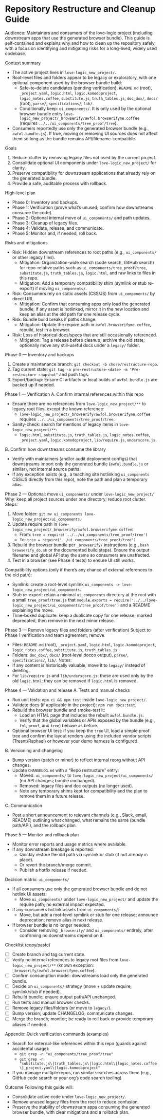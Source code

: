 # Repository Restructure and Cleanup Guide

Audience: Maintainers and consumers of the love-logic project (including downstream apps that use the generated browser bundle). This guide is self-contained and explains why and how to clean up the repository safely, with a focus on identifying and mitigating risks for a long-lived, widely used codebase.

Context summary
- The active project lives in `love-logic_new_project/`.
- Root-level files and folders appear to be legacy or exploratory, with one optional component used by the browser bundle build:
  - Safe-to-delete candidates (pending verification): `README.md` (root), `_project.yaml`, `logic.html`, `logic.komodoproject`, `logic_notes.coffee`, `substitute.js`, `truth_tables.js`, `doc_dox/`, `docs/` (root), `parse/`, `specifications/`, `lib/`.
  - Conditionally keep: `ui_components/`. It is only used by the optional browser bundle entry `love-logic_new_project/_browserify/awfol.browserifyme.coffee` (requires `../../ui_components/tree_proof/tree`).
- Consumers reportedly use only the generated browser bundle (e.g., `awfol.bundle.js`). If true, moving or removing UI sources does not affect them so long as the bundle remains API/filename-compatible.

Goals
1) Reduce clutter by removing legacy files not used by the current project.
2) Consolidate optional UI components under `love-logic_new_project/` for clarity.
3) Preserve compatibility for downstream applications that already rely on the generated bundle.
4) Provide a safe, auditable process with rollback.

High-level plan
- Phase 0: Inventory and backups.
- Phase 1: Verification (prove what’s unused; confirm how downstreams consume the code).
- Phase 2: Optional internal move of `ui_components/` and path updates.
- Phase 3: Cleanup of legacy files.
- Phase 4: Validate, release, and communicate.
- Phase 5: Monitor and, if needed, roll back.

Risks and mitigations
- Risk: Hidden downstream references to root paths (e.g., `ui_components/` or other legacy files).
  - Mitigation: Organization-wide search (code search, GitHub search) for repo-relative paths such as `ui_components/tree_proof/tree`, `substitute.js`, `truth_tables.js`, `logic.html`, and raw links to files in this repo.
  - Mitigation: Add a temporary compatibility shim (symlink or stub re-export) if moving `ui_components/`.
- Risk: Consumers rely on static assets (CSS/JS) from `ui_components/` by direct URL.
  - Mitigation: Confirm that consuming apps only load the generated bundle; if any asset is hotlinked, mirror it in the new location and keep an alias at the old path for one release cycle.
- Risk: Bundle build breaks if paths change.
  - Mitigation: Update the require path in `awfol.browserifyme.coffee`, rebuild, test in a browser.
- Risk: Loss of historical docs/specs that are still occasionally referenced.
  - Mitigation: Tag a release before cleanup; archive the old state; optionally move any still-useful docs under a `legacy/` folder.

Phase 0 — Inventory and backups
1) Create a maintenance branch: `git checkout -b chore/restructure-repo`.
2) Tag current state: `git tag -a pre-restructure-<date> -m "Pre-restructure snapshot"` and push tags.
3) Export/backup: Ensure CI artifacts or local builds of `awfol.bundle.js` are backed up if needed.

Phase 1 — Verification
A. Confirm internal references within this repo
- Ensure there are no references from `love-logic_new_project/**` to legacy root files, except the known reference:
  - `love-logic_new_project/_browserify/awfol.browserifyme.coffee` requires `../../ui_components/tree_proof/tree`.
- Sanity-check: search for mentions of legacy items in `love-logic_new_project/**`:
  - `logic.html`, `substitute.js`, `truth_tables.js`, `logic_notes.coffee`, `_project.yaml`, `logic.komodoproject`, `lib/require.js`, `underscore.js`.

B. Confirm how downstreams consume the library
- Verify with maintainers (and/or audit deployment configs) that downstreams import only the generated bundle (`awfol.bundle.js` or similar), not internal source paths.
- If any exception exists (e.g., a teaching site hotlinking `ui_components` CSS/JS directly from this repo), note the path and plan a temporary alias.

Phase 2 — Optional: move `ui_components/` under `love-logic_new_project/`
Why: keep all project sources under one directory; reduce root clutter.
Steps:
1) Move folder: `git mv ui_components love-logic_new_project/ui_components`.
2) Update require path in `love-logic_new_project/_browserify/awfol.browserifyme.coffee`:
   - From: `tree = require('../../ui_components/tree_proof/tree')`
   - To:   `tree = require('../ui_components/tree_proof/tree')`
3) Rebuild the browser bundle per `_browserify/` instructions (e.g., `bash browserify_do.sh` or the documented build steps). Ensure the output filename and global API stay the same so consumers are unaffected.
4) Test in a browser (see Phase 4 tests) to ensure UI still works.

Compatibility options (only if there’s any chance of external references to the old path):
- Symlink: create a root-level symlink `ui_components -> love-logic_new_project/ui_components`.
- Stub re-export: retain a minimal `ui_components` directory at the root with a small `tree_proof/tree.js` that `module.exports = require('../../love-logic_new_project/ui_components/tree_proof/tree')` and a README explaining the move.
- Time-boxed duplicate: keep a duplicate copy for one release, marked deprecated, then remove in the next minor release.

Phase 3 — Remove legacy files and folders (after verification)
Subject to Phase 1 verification and team agreement, remove:
- Files: `README.md` (root), `_project.yaml`, `logic.html`, `logic.komodoproject`, `logic_notes.coffee`, `substitute.js`, `truth_tables.js`.
- Folders: `doc_dox/`, `docs/` (root-level docco output), `parse/`, `specifications/`, `lib/`.
Notes:
- If any content is historically valuable, move it to `legacy/` instead of deleting.
- For `lib/require.js` and `lib/underscore.js`: these are used only by the old `logic.html`; they can be removed if `logic.html` is removed.

Phase 4 — Validation and release
A. Tests and manual checks
- Run unit tests: `npm ci && npm test` inside `love-logic_new_project/`.
- Validate docs (if applicable in the project): `npm run docs:test`.
- Rebuild the browser bundle and smoke-test it:
  - Load an HTML page that includes the rebuilt `awfol.bundle.js`.
  - Verify that the global variables or APIs exposed by the bundle (e.g., `fol`, `proof`, and `tree`) behave as before.
- Optional browser UI test: if you keep the `tree` UI, load a simple proof tree and confirm the layout renders using the included vendor scripts (Treant/Raphael) or however your demo harness is configured.

B. Versioning and changelog
- Bump version (patch or minor) to reflect internal reorg without API changes.
- Update `CHANGELOG.md` with a “Repo restructure” entry:
  - Moved: `ui_components/` to `love-logic_new_project/ui_components/` (no API changes; bundle unchanged).
  - Removed: legacy files and doc outputs (no longer used).
  - Note any temporary shims kept for compatibility and the plan to remove them in a future release.

C. Communication
- Post a short announcement to relevant channels (e.g., Slack, email, README) outlining what changed, what remains the same (bundle path/API), and the rollback plan.

Phase 5 — Monitor and rollback plan
- Monitor error reports and usage metrics where available.
- If any downstream breakage is reported:
  - Quickly restore the old path via symlink or stub (if not already in place).
  - Or revert the branch/merge commit.
  - Publish a hotfix release if needed.

Decision matrix: `ui_components/`
- If all consumers use only the generated browser bundle and do not hotlink UI assets:
  - Move `ui_components/` under `love-logic_new_project/` and update the require path; no external impact expected.
- If any consumers hotlink assets from `ui_components/`:
  - Move, but add a root-level symlink or stub for one release; announce deprecation; remove alias in next release.
- If browser bundle is no longer needed:
  - Consider removing `_browserify/` and `ui_components/` entirely, after confirming no downstreams depend on it.

Checklist (copy/paste)
- [ ] Create branch and tag current state.
- [ ] Verify no internal references to legacy root files from `love-logic_new_project/**` (known exception: `_browserify/awfol.browserifyme.coffee`).
- [ ] Confirm consumption model: downstreams load only the generated bundle.
- [ ] Decide on `ui_components/` strategy (move + update require; symlink/stub if needed).
- [ ] Rebuild bundle; ensure output path/API unchanged.
- [ ] Run tests and manual browser checks.
- [ ] Remove legacy files/folders (or move to `legacy/`).
- [ ] Bump version; update CHANGELOG; communicate changes.
- [ ] Merge the branch; monitor; be ready to roll back or provide temporary aliases if needed.

Appendix: Quick verification commands (examples)
- Search for external-like references within this repo (guards against accidental usage):
  - `git grep -n "ui_components/tree_proof/tree"`
  - `git grep -n "substitute.js\|truth_tables.js\|logic.html\|logic_notes.coffee\|_project.yaml\|logic.komodoproject"`
- If you manage multiple repos, run similar searches across them (e.g., GitHub code search or your org’s code search tooling).

Outcome
Following this guide will:
- Consolidate active code under `love-logic_new_project/`.
- Remove unused legacy files from the root to reduce confusion.
- Preserve the stability of downstream apps consuming the generated browser bundle, with clear mitigations and a rollback plan.
